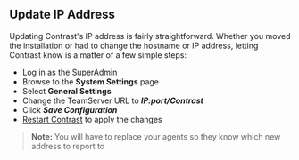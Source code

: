 <!--
title: "Connect &amp; Authenticate"
description: "Overview of connection and authentication topics"
tags: "Admin EOP IP address hostname system settings connect authenticate"
-->

## Update IP Address
Updating Contrast's IP address is fairly straightforward. Whether you moved the installation or had to change the hostname or IP address, letting Contrast know is a matter of a few simple steps:

* Log in as the SuperAdmin
* Browse to the **System Settings** page
* Select **General Settings** 
* Change the TeamServer URL to ***IP:port/Contrast***
* Click ***Save Configuration***
* [Restart Contrast](user_tsfaq.html#restart) to apply the changes


>**Note:** You will have to replace your agents so they know which new address to report to
